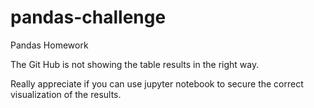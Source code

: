 # pandas-challenge
Pandas Homework

The Git Hub is not showing the table results in the right way. 

Really appreciate if you can use jupyter notebook to secure the correct visualization of the results. 

